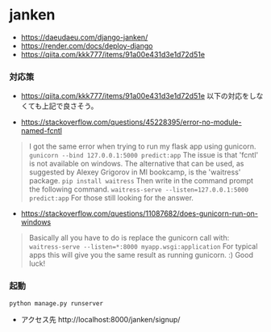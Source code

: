 # janken

* https://daeudaeu.com/django-janken/
* https://render.com/docs/deploy-django
* https://qiita.com/kkk777/items/91a00e431d3e1d72d51e


### 対応策
* https://qiita.com/kkk777/items/91a00e431d3e1d72d51e
以下の対応をしなくても上記で良さそう。

* https://stackoverflow.com/questions/45228395/error-no-module-named-fcntl

> I got the same error when trying to run my flask app using gunicorn.
```gunicorn --bind 127.0.0.1:5000 predict:app```
The issue is that 'fcntl' is not available on windows. The alternative that can be used, as suggested by Alexey Grigorov in Ml bookcamp, is the 'waitress' package.
```pip install waitress```
Then write in the command prompt the following command.
```waitress-serve --listen=127.0.0.1:5000 predict:app```
For those still looking for the answer.

* https://stackoverflow.com/questions/11087682/does-gunicorn-run-on-windows
> Basically all you have to do is replace the gunicorn call with:
```waitress-serve --listen=*:8000 myapp.wsgi:application```
For typical apps this will give you the same result as running gunicorn. :) Good luck!


### 起動
```
python manage.py runserver
```
* アクセス先
http://localhost:8000/janken/signup/
